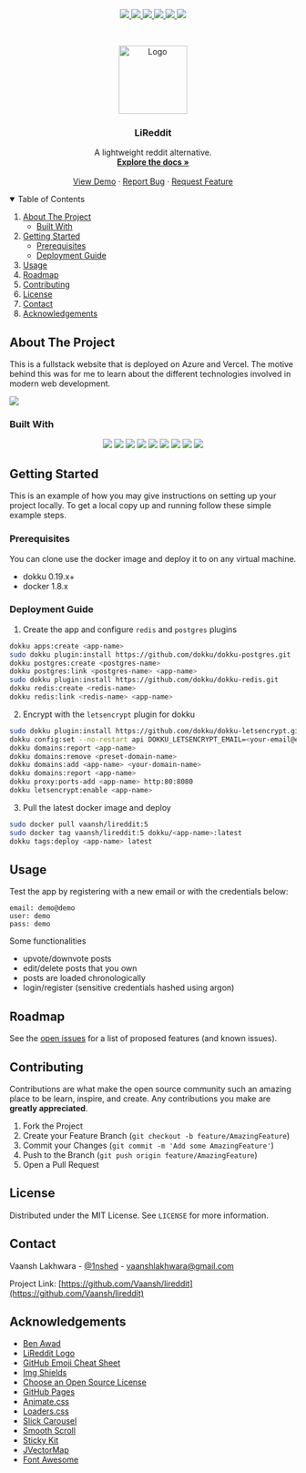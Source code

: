 <!--
**       .@@@@@@@*  ,@@@@@@@@     @@@     .@@@@@@@    @@@,    @@@% (@@@@@@@@
**       .@@    @@@ ,@@          @@#@@    .@@    @@@  @@@@   @@@@% (@@
**       .@@@@@@@/  ,@@@@@@@    @@@ #@@   .@@     @@  @@ @@ @@/@@% (@@@@@@@
**       .@@    @@% ,@@        @@@@@@@@@  .@@    @@@  @@  @@@@ @@% (@@
**       .@@    #@@ ,@@@@@@@@ @@@     @@@ .@@@@@@.    @@  .@@  @@% (@@@@@@@@
-->

<!-- HEADERS -->
<p align="center">
  <a href="https://github.com/Vaansh/lireddit/graphs/contributors">
    <img src="https://img.shields.io/github/contributors/Vaansh/lireddit.svg?style=for-the-badge">
  </a>
  <a href="https://github.com/Vaansh/lireddit/network/members">
    <img src="https://img.shields.io/github/forks/Vaansh/lireddit.svg?style=for-the-badge">
  </a>
  <a href="https://github.com/Vaansh/lireddit/stargazers">
    <img src="https://img.shields.io/github/stars/Vaansh/lireddit.svg?style=for-the-badge">
  </a>
  <a href="https://github.com/Vaansh/lireddit/issues">
    <img src="https://img.shields.io/github/issues/Vaansh/lireddit.svg?style=for-the-badge">
  </a>
  <a href="https://github.com/Vaansh/lireddit/blob/main/LICENSE.md">
    <img src="https://img.shields.io/github/license/gatsbyjs/gatsby.svg?style=for-the-badge">
  </a>
  <a href="https://linkedin.com/in/Vaansh">
    <img src="https://img.shields.io/badge/-LinkedIn-black.svg?style=for-the-badge&logo=linkedin&colorB=555">
  </a>
</p>

<!-- PROJECT LOGO -->
<br />
<p align="center">
  <a href="https://github.com/Vaansh/lireddit">
    <img src="https://i.pinimg.com/originals/0d/f7/5a/0df75a7a9d23f959a2b81996400ac752.png" alt="Logo" height="120">
  </a>

  <h3 align="center">LiReddit</h3>

  <p align="center">
    A lightweight reddit alternative.
    <br />
    <a href="https://github.com/Vaansh/lireddit"><strong>Explore the docs »</strong></a>
    <br />
    <br />
    <a href="https://vaansh.me">View Demo</a>
    ·
    <a href="https://github.com/Vaansh/lireddit/issues">Report Bug</a>
    ·
    <a href="https://github.com/Vaansh/lireddit/issues">Request Feature</a>
  </p>
</p>

<!-- TABLE OF CONTENTS -->
<details open="open">
  <summary>Table of Contents</summary>
  <ol>
    <li>
      <a href="#about-the-project">About The Project</a>
      <ul>
        <li><a href="#built-with">Built With</a></li>
      </ul>
    </li>
    <li>
      <a href="#getting-started">Getting Started</a>
      <ul>
        <li><a href="#prerequisites">Prerequisites</a></li>
        <li><a href="#deployment-guide">Deployment Guide</a></li>
      </ul>
    </li>
    <li><a href="#usage">Usage</a></li>
    <li><a href="#roadmap">Roadmap</a></li>
    <li><a href="#contributing">Contributing</a></li>
    <li><a href="#license">License</a></li>
    <li><a href="#contact">Contact</a></li>
    <li><a href="#acknowledgements">Acknowledgements</a></li>
  </ol>
</details>

## About The Project

This is a fullstack website that is deployed on Azure and Vercel. The motive behind this was for me to learn about the different technologies involved in modern web development.

<a href="https://vaansh.me">
    <img src="https://i.imgur.com/lvpvv7d.png">
  </a>

### Built With

<p align="center">
  <img src="https://img.shields.io/badge/Node.js-43853D?style=for-the-badge&logo=node.js&logoColor=white">
  <img src="https://img.shields.io/badge/React-20232A?style=for-the-badge&logo=react&logoColor=61DAFB">
  <img src="https://img.shields.io/badge/Chakra%20UI-319795?style=for-the-badge&logo=Chakra%20UI&logoColor=white">
  <img src="https://img.shields.io/badge/TypeScript-007ACC?style=for-the-badge&logo=typescript&logoColor=white">
  <img src="https://img.shields.io/badge/GraphQl-E10098?style=for-the-badge&logo=graphql&logoColor=white">
  <img src="https://img.shields.io/badge/Redis-DC382D?style=for-the-badge&logo=Redis&logoColor=white">
  <img src="https://img.shields.io/badge/PostgreSQL-316192?style=for-the-badge&logo=postgresql&logoColor=white">
  <img src="https://img.shields.io/badge/Azure-0089D6?style=for-the-badge&logo=Microsoft-Azure&logoColor=white">
  <img src="https://img.shields.io/badge/Vercel-000000?style=for-the-badge&logo=Vercel&logoColor=white">  
</p>

<!-- GETTING STARTED -->

## Getting Started

This is an example of how you may give instructions on setting up your project locally.
To get a local copy up and running follow these simple example steps.

### Prerequisites

You can clone use the docker image and deploy it to on any virtual machine.

- dokku 0.19.x+
- docker 1.8.x

### Deployment Guide

1. Create the app and configure `redis` and `postgres` plugins

```zsh
dokku apps:create <app-name>
sudo dokku plugin:install https://github.com/dokku/dokku-postgres.git
dokku postgres:create <postgres-name>
dokku postgres:link <postgres-name> <app-name>
sudo dokku plugin:install https://github.com/dokku/dokku-redis.git
dokku redis:create <redis-name>
dokku redis:link <redis-name> <app-name>
```

2. Encrypt with the `letsencrypt` plugin for dokku

```zsh
sudo dokku plugin:install https://github.com/dokku/dokku-letsencrypt.git
dokku config:set --no-restart api DOKKU_LETSENCRYPT_EMAIL=<your-email@email.com>
dokku domains:report <app-name>
dokku domains:remove <preset-domain-name>
dokku domains:add <app-name> <your-domain-name>
dokku domains:report <app-name>
dokku proxy:ports-add <app-name> http:80:8080
dokku letsencrypt:enable <app-name>
```

3. Pull the latest docker image and deploy

```zsh
sudo docker pull vaansh/lireddit:5
sudo docker tag vaansh/lireddit:5 dokku/<app-name>:latest
dokku tags:deploy <app-name> latest
```

## Usage

Test the app by registering with a new email or with the credentials below:

```
email: demo@demo
user: demo
pass: demo
```

Some functionalities

- upvote/downvote posts
- edit/delete posts that you own
- posts are loaded chronologically
- login/register (sensitive credentials hashed using argon)

## Roadmap

See the [open issues](https://github.com/Vaansh/lireddit/issues) for a list of proposed features (and known issues).

<!-- CONTRIBUTING -->

## Contributing

Contributions are what make the open source community such an amazing place to be learn, inspire, and create. Any contributions you make are **greatly appreciated**.

1. Fork the Project
2. Create your Feature Branch (`git checkout -b feature/AmazingFeature`)
3. Commit your Changes (`git commit -m 'Add some AmazingFeature'`)
4. Push to the Branch (`git push origin feature/AmazingFeature`)
5. Open a Pull Request

<!-- LICENSE -->

## License

Distributed under the MIT License. See `LICENSE` for more information.

<!-- CONTACT -->

## Contact

Vaansh Lakhwara - [@1nshed](https://twitter.com/vaansh_lakhwara) - vaanshlakhwara@gmail.com

Project Link: [https://github.com/Vaansh/lireddit](https://github.com/Vaansh/lireddit)

<!-- ACKNOWLEDGEMENTS -->

## Acknowledgements

- [Ben Awad](https://www.benawad.com)
- [LiReddit Logo](https://i.pinimg.com/originals/0d/f7/5a/0df75a7a9d23f959a2b81996400ac752.png)
- [GitHub Emoji Cheat Sheet](https://www.webpagefx.com/tools/emoji-cheat-sheet)
- [Img Shields](https://shields.io)
- [Choose an Open Source License](https://choosealicense.com)
- [GitHub Pages](https://pages.github.com)
- [Animate.css](https://daneden.github.io/animate.css)
- [Loaders.css](https://connoratherton.com/loaders)
- [Slick Carousel](https://kenwheeler.github.io/slick)
- [Smooth Scroll](https://github.com/cferdinandi/smooth-scroll)
- [Sticky Kit](http://leafo.net/sticky-kit)
- [JVectorMap](http://jvectormap.com)
- [Font Awesome](https://fontawesome.com)
